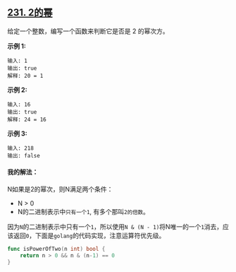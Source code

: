 ## [231. 2的幂](https://leetcode-cn.com/problems/power-of-two/)

给定一个整数，编写一个函数来判断它是否是 2 的幂次方。

**示例 1:**

```
输入: 1
输出: true
解释: 20 = 1
```

**示例 2:**

```
输入: 16
输出: true
解释: 24 = 16
```

**示例 3:**

```
输入: 218
输出: false
```

#### 我的解法：

N如果是2的幂次，则N满足两个条件：

- N > 0
- N的二进制表示中`只有一个1`, 有多个那叫`2的倍数`。

因为`N`的二进制表示中只有一个`1`，所以使用`N & (N - 1)`将N唯一的一个`1`消去，应该返回`0`，下面是`golang`的代码实现，注意运算符优先级。

```go
func isPowerOfTwo(n int) bool {
    return n > 0 && n & (n-1) == 0 
}
```

